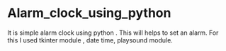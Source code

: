 # Alarm_clock_using_python
It is simple alarm clock  using python . This will helps to set an alarm. For this I used tkinter module , date time, playsound module. 
